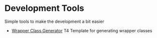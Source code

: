 # Development Tools 

Simple tools to make the development a bit easier

 - [Wrapper Class Generator](SourceCodeGeneration)
T4 Template for generating wrapper classes
 
